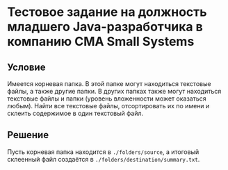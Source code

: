 # Тестовое задание на должность младшего Java-разработчика в компанию CMA Small Systems

## Условие

Имеется корневая папка. В этой папке могут находиться текстовые
файлы, а также другие папки. В других папках также могут находиться
текстовые файлы и папки (уровень вложенности может оказаться любым).
Найти все текстовые файлы, отсортировать их по имени и склеить
содержимое в один текстовый файл.

## Решение

Пусть корневая папка находится в `./folders/source`, а итоговый
склеенный файл создаётся в `./folders/destination/summary.txt`.